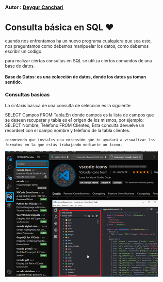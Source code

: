 ### Autor : <a href= 'https://github.com/deygurc'>Deygur Canchari</a>

# Consulta básica en SQL ❤

cuando nos enfrentamos ha un nuevo programa cualquiera que sea esto, nos preguntamos como debemos manipuelar los datos, como debemos escribir un codigo.

para realizar ciertas consultas en SQL se utiliza ciertos comandos de una base de datos.



#### Base de Datos: es una colección de datos, donde los datos ya toman sentido.
### Consultas basicas
La sintaxis basica de una consulta de seleccion es la siguiente:

SELECT Campos FROM Tabla;En donde campos es la lista de campos que se deseen recuperar y tabla es e1 
origen de los mismos, por ejemplo:
SELECT Nombre, Telefono FROM Clientes;
Esta consulta devuelve un recordset con el campo nombre y telefono de la tabla clientes. 




```
recomiendo que instales una extensión que te ayudará a visualizar los formatos en la que estás trabajando mediante un ícono.

```
![img src ](../Img/screenshot/iconos.png)